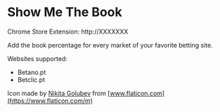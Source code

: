 # Show Me The Book

Chrome Store Extension: http://XXXXXXX

Add the book percentage for every market of your favorite betting site.

Websites supported:

- Betano.pt
- Betclic.pt

Icon made by [Nikita Golubev](https://www.flaticon.com/authors/nikita-golubev) from [www.flaticon.com](https://www.flaticon.com/m)
